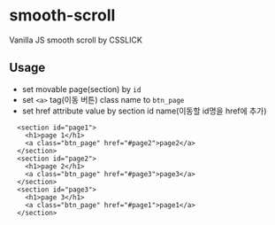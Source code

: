 # smooth-scroll
Vanilla JS smooth scroll by CSSLICK

## Usage
- set movable page(section) by ```id```
- set ```<a>``` tag(이동 버튼) class name to ```btn_page```
- set href attribute value by section id name(이동할 id명을 href에 추가)
```
  <section id="page1">
    <h1>page 1</h1>
    <a class="btn_page" href="#page2">page2</a>
  </section>
  <section id="page2">
    <h1>page 2</h1>
    <a class="btn_page" href="#page3">page3</a>
  </section>
  <section id="page3">
    <h1>page 3</h1>
    <a class="btn_page" href="#page1">page1</a>
  </section>
```
